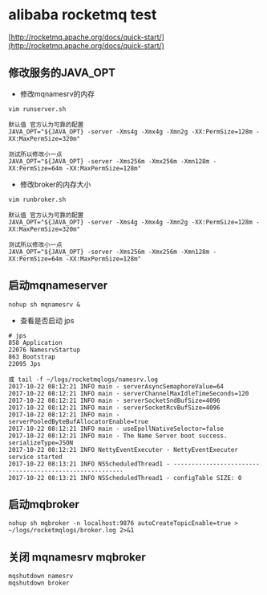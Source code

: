 # alibaba rocketmq test

[http://rocketmq.apache.org/docs/quick-start/](http://rocketmq.apache.org/docs/quick-start/)

## 修改服务的JAVA_OPT

* 修改mqnamesrv的内存 
```
vim runserver.sh
```
```
默认值 官方认为可靠的配置 
JAVA_OPT="${JAVA_OPT} -server -Xms4g -Xmx4g -Xmn2g -XX:PermSize=128m -XX:MaxPermSize=320m"

测试所以修改小一点
JAVA_OPT="${JAVA_OPT} -server -Xms256m -Xmx256m -Xmn128m -XX:PermSize=64m -XX:MaxPermSize=128m"

```
* 修改broker的内存大小 

```
vim runbroker.sh
```
```
默认值 官方认为可靠的配置 
JAVA_OPT="${JAVA_OPT} -server -Xms4g -Xmx4g -Xmn2g -XX:PermSize=128m -XX:MaxPermSize=320m"

测试所以修改小一点
JAVA_OPT="${JAVA_OPT} -server -Xms256m -Xmx256m -Xmn128m -XX:PermSize=64m -XX:MaxPermSize=128m"
```
## 启动mqnameserver
```
nohup sh mqnamesrv &
``` 
* 查看是否启动 jps
```
# jps 
858 Application
22076 NamesrvStartup
863 Bootstrap
22095 Jps

或 tail -f ~/logs/rocketmqlogs/namesrv.log
2017-10-22 08:12:21 INFO main - serverAsyncSemaphoreValue=64
2017-10-22 08:12:21 INFO main - serverChannelMaxIdleTimeSeconds=120
2017-10-22 08:12:21 INFO main - serverSocketSndBufSize=4096
2017-10-22 08:12:21 INFO main - serverSocketRcvBufSize=4096
2017-10-22 08:12:21 INFO main - serverPooledByteBufAllocatorEnable=true
2017-10-22 08:12:21 INFO main - useEpollNativeSelector=false
2017-10-22 08:12:21 INFO main - The Name Server boot success. serializeType=JSON
2017-10-22 08:12:21 INFO NettyEventExecuter - NettyEventExecuter service started
2017-10-22 08:13:21 INFO NSScheduledThread1 - --------------------------------------------------------
2017-10-22 08:13:21 INFO NSScheduledThread1 - configTable SIZE: 0

```

## 启动mqbroker 
```
nohup sh mqbroker -n localhost:9876 autoCreateTopicEnable=true > ~/logs/rocketmqlogs/broker.log 2>&1 
```

## 关闭 mqnamesrv mqbroker
```
mqshutdown namesrv
mqshutdown broker
```
